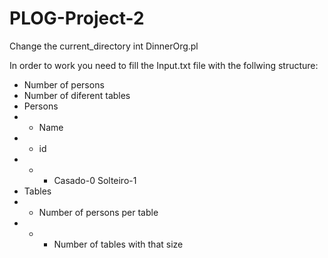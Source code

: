 # PLOG-Project-2
Change the current_directory int DinnerOrg.pl

In order to work you need to fill the Input.txt file with the follwing structure:
* Number of persons
* Number of diferent tables
* Persons
* * Name
* * id 
* * *  Casado-0 Solteiro-1
* Tables
* * Number of persons per table
* * * Number of tables with that size
